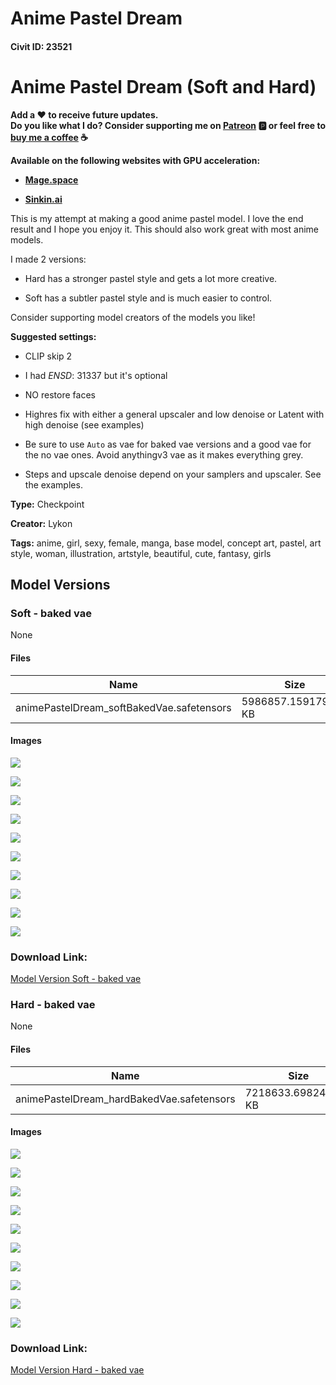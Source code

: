 # Anime Pastel Dream

#### Civit ID: 23521

<h1>Anime Pastel Dream (Soft and Hard)</h1><p><strong>Add a ❤️ to receive future updates.</strong><br /><strong>Do you like what I do? Consider supporting me on </strong><a target="_blank" rel="ugc" href="https://www.patreon.com/Lykon275"><strong>Patreon</strong></a><strong> 🅿️ or feel free to </strong><a target="_blank" rel="ugc" href="https://snipfeed.co/lykon"><strong>buy me a coffee</strong></a><strong> ☕</strong></p><p><strong>Available on the following websites with GPU acceleration:</strong></p><ul><li><p><a target="_blank" rel="ugc" href="https://www.mage.space/"><strong>Mage.space</strong></a></p></li><li><p><a target="_blank" rel="ugc" href="https://sinkin.ai/m/woErXml"><strong>Sinkin.ai</strong></a></p></li></ul><p></p><p>This is my attempt at making a good anime pastel model. I love the end result and I hope you enjoy it. This should also work great with most anime models.<br /></p><p>I made 2 versions:</p><ul><li><p>Hard has a stronger pastel style and gets a lot more creative.</p></li><li><p>Soft has a subtler pastel style and is much easier to control.</p><p></p></li></ul><p>Consider supporting model creators of the models you like!<br /></p><p><strong>Suggested settings:</strong></p><ul><li><p>CLIP skip 2</p></li><li><p>I had <em>ENSD</em>: 31337 but it's optional</p></li></ul><ul><li><p>NO restore faces</p></li><li><p>Highres fix with either a general upscaler and low denoise or Latent with high denoise (see examples)</p></li><li><p>Be sure to use <code>Auto</code> as vae for baked vae versions and a good vae for the no vae ones. Avoid anythingv3 vae as it makes everything grey.</p></li><li><p>Steps and upscale denoise depend on your samplers and upscaler. See the examples.</p></li></ul>

**Type:** Checkpoint

**Creator:** Lykon

**Tags:** anime, girl, sexy, female, manga, base model, concept art, pastel, art style, woman, illustration, artstyle, beautiful, cute, fantasy, girls

## Model Versions

### Soft - baked vae

None

#### Files

| Name | Size | Type | Format | Download Url | AutoV1 | AutoV2 | SHA256 | CRC32 | BLAKE3 |
| --- | --- | --- | --- | --- | --- | --- | --- | --- | --- |
| animePastelDream_softBakedVae.safetensors | 5986857.159179688 KB | Model | SafeTensor | https://civitai.com/api/download/models/28100 | 04BF9338 | FF5CB8E794 | FF5CB8E794374923EF47E208583CE957A1EDCC36149ED4F2E39FC9880ED3C634 | F8AD024E | EC579379A9DBD475C86319E98E0BDE14B4F7BD138BF8054D1C6BA74A63822EEE |

#### Images

<p><img src="https://image.civitai.com/xG1nkqKTMzGDvpLrqFT7WA/0472ed57-e6e4-49aa-7b2b-4f22b88b5a00/width=450/316161.jpeg" /></p>

<p><img src="https://image.civitai.com/xG1nkqKTMzGDvpLrqFT7WA/273fe69f-9bc5-4c86-7915-fd44d7601b00/width=450/316170.jpeg" /></p>

<p><img src="https://image.civitai.com/xG1nkqKTMzGDvpLrqFT7WA/b9306f9d-9a83-45ee-2c65-851faea17800/width=450/316150.jpeg" /></p>

<p><img src="https://image.civitai.com/xG1nkqKTMzGDvpLrqFT7WA/9dbbdfc0-efa0-418e-e7a6-1218f4749700/width=450/316169.jpeg" /></p>

<p><img src="https://image.civitai.com/xG1nkqKTMzGDvpLrqFT7WA/a2b37e2b-546c-4107-af15-b013fd06ed00/width=450/316168.jpeg" /></p>

<p><img src="https://image.civitai.com/xG1nkqKTMzGDvpLrqFT7WA/4cca9cb4-52df-4a0e-60ce-7125e8056c00/width=450/316167.jpeg" /></p>

<p><img src="https://image.civitai.com/xG1nkqKTMzGDvpLrqFT7WA/5d626230-2360-4c2b-3608-770cc5fa4300/width=450/316166.jpeg" /></p>

<p><img src="https://image.civitai.com/xG1nkqKTMzGDvpLrqFT7WA/116a970f-ed42-40bb-1e59-d64735fecf00/width=450/316165.jpeg" /></p>

<p><img src="https://image.civitai.com/xG1nkqKTMzGDvpLrqFT7WA/2abd75d2-dcd2-4bf4-04d4-6a7a71423300/width=450/316164.jpeg" /></p>

<p><img src="https://image.civitai.com/xG1nkqKTMzGDvpLrqFT7WA/5cbcae99-153c-4f50-e640-4e8fd3c11400/width=450/316163.jpeg" /></p>

### Download Link:

[Model Version Soft - baked vae](https://civitai.com/api/download/models/28100)

### Hard - baked vae

None

#### Files

| Name | Size | Type | Format | Download Url | AutoV1 | AutoV2 | SHA256 | CRC32 | BLAKE3 |
| --- | --- | --- | --- | --- | --- | --- | --- | --- | --- |
| animePastelDream_hardBakedVae.safetensors | 7218633.698242188 KB | Model | SafeTensor | https://civitai.com/api/download/models/28089 | DE2F2560 | 2020A97013 | 2020A97013CCAEA9E51E836D7B52B51D397269666AB088C391C5AE7425B33887 | 4E3ABCAB | DD24E1A40E673821EDA2221B68AD3C51327ED34DE93545CE1BF6DABFDB95D960 |

#### Images

<p><img src="https://image.civitai.com/xG1nkqKTMzGDvpLrqFT7WA/07652a16-876f-4704-f573-577844495500/width=450/354136.jpeg" /></p>

<p><img src="https://image.civitai.com/xG1nkqKTMzGDvpLrqFT7WA/b0bcc02f-a72f-4a56-6815-ad71d583ae00/width=450/316023.jpeg" /></p>

<p><img src="https://image.civitai.com/xG1nkqKTMzGDvpLrqFT7WA/b65fb738-2b1a-4a2b-2313-9b2f0ccae400/width=450/316012.jpeg" /></p>

<p><img src="https://image.civitai.com/xG1nkqKTMzGDvpLrqFT7WA/b78b8d98-050f-4bce-47eb-d721d3ed7700/width=450/316024.jpeg" /></p>

<p><img src="https://image.civitai.com/xG1nkqKTMzGDvpLrqFT7WA/bbc88d3f-4cc1-43e7-7715-b82535b01300/width=450/316015.jpeg" /></p>

<p><img src="https://image.civitai.com/xG1nkqKTMzGDvpLrqFT7WA/8c768bab-9eb8-4a8a-6fd4-9f7f22076000/width=450/316022.jpeg" /></p>

<p><img src="https://image.civitai.com/xG1nkqKTMzGDvpLrqFT7WA/5f5e4f55-67f5-47bd-7ffa-d2b2bef4d300/width=450/316021.jpeg" /></p>

<p><img src="https://image.civitai.com/xG1nkqKTMzGDvpLrqFT7WA/002cd1f4-a85f-457f-ddf5-a151b7597700/width=450/316020.jpeg" /></p>

<p><img src="https://image.civitai.com/xG1nkqKTMzGDvpLrqFT7WA/80a0cd26-aaff-4299-d7d4-7636cb6ff100/width=450/316019.jpeg" /></p>

<p><img src="https://image.civitai.com/xG1nkqKTMzGDvpLrqFT7WA/c3c83228-ae39-49be-b557-2ec124ab0b00/width=450/316018.jpeg" /></p>

### Download Link:

[Model Version Hard - baked vae](https://civitai.com/api/download/models/28089)

